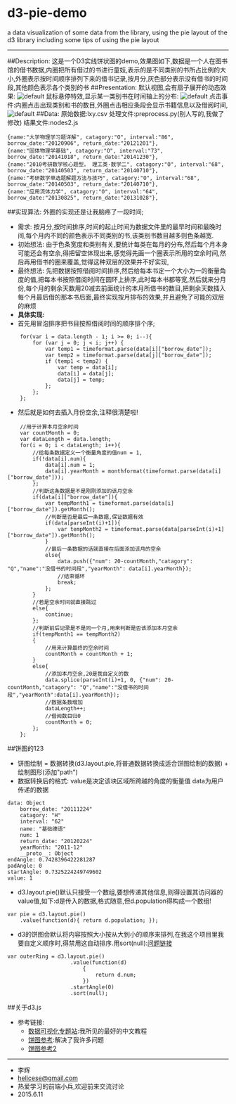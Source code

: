 # d3-pie-demo

a data visualization of some data from the library, using the pie layout of the d3 library including some tips of using the pie layout

---

##Description:
这是一个D3实线饼状图的demo,效果图如下,数据是一个人在图书馆的借书数据,内圈把所有借过的书进行童妓,表示的是不同类别的书所占比例的大小,外圈表示按时间顺序排列下来的借书记录,按月分,灰色部分表示没有借书的时间段,其他颜色表示各个类别的书
##Presentation:
默认视图,会有扇子展开的动态效果:
![default](http://7xiieb.com1.z0.glb.clouddn.com/default.png)
鼠标悬停特效,显示某一类别书在时间轴上的分布:
![default](http://7xiieb.com1.z0.glb.clouddn.com/hover.png)
点击事件:内圈点击出现类别和书的数目,外圈点击相应条段会显示书籍信息以及借阅时间,
![default](http://7xiieb.com1.z0.glb.clouddn.com/click.png)
##Data:
原始数据:lxy.csv
处理文件:preprocess.py(别人写的,我做了修改)
结果文件:nodes2.js
```
{name:"大学物理学习题详解", catagory:"O", interval:"86", borrow_date:"20120906", return_date:"20121201"},
{name:"固体物理学基础", catagory:"O", interval:"73", borrow_date:"20141018", return_date:"20141230"},
{name:"2010考研数学核心题型， 理工类·数学二", catagory:"O", interval:"68", borrow_date:"20140503", return_date:"20140710"},
{name:"考研数学单选题解题方法与技巧", catagory:"O", interval:"68", borrow_date:"20140503", return_date:"20140710"},
{name:"应用流体力学", catagory:"O", interval:"64", borrow_date:"20130825", return_date:"20131028"},
```
##实现算法:
外圈的实现还是让我脑疼了一段时间;

* 需求: 按月分,按时间排序,时间的起止时间为数据文件里的最早时间和最晚时间,每个月内不同的颜色表示不同类别的书,该类别书数目越多则色条越宽.
* 初始想法: 由于色条宽度和类别有关,要统计每类在每月的分布,然后每个月本身可能还会有空余,得把留空体现出来,感觉得先画一个圈表示所用的空余时间,然后再用借书的圈来覆盖,觉得这种双层的效果并不好实现,
* 最终想法: 先把数据按照借阅时间排序,然后给每本书定一个大小为一的衡量角度的值,把每本书按照借阅时间在圆环上排序,此时每本书都等宽,然后就来分月份,每个月的剩余天数用20减去前面统计的本月所借书的数目,把剩余天数插入每个月最后借的那本书后面,最终实现按月排布的效果,并且避免了可能的双层的麻烦
* **具体实现:**
* 首先用冒泡排序把书目按照借阅时间的顺序排个序;
```
    for(var i = data.length - 1; i >= 0; i--){
		for (var j = 0; j < i; j++) {
			var temp1 = timeformat.parse(data[i]["borrow_date"]);
			var temp2 = timeformat.parse(data[j]["borrow_date"]);
			if (temp1 < temp2) {
				var temp = data[i];
				data[i] = data[j];
				data[j] = temp;
			};			
		};
	};
```

* 然后就是如何去插入月份空余,注释很清楚啦!
```
	//用于计算本月空余时间
	var countMonth = 0;
	var dataLength = data.length;
	for(i = 0; i < dataLength; i++){
		//给每条数据定义一个衡量角度的值num = 1,
		if(!data[i].num){
			data[i].num = 1;
			data[i].yearMonth = monthformat(timeformat.parse(data[i]["borrow_date"]));
		};
		//判断这条数据是不是刚刚添加的该月空余
		if(data[i]["borrow_date"]){
			var tempMonth1 = timeformat.parse(data[i]["borrow_date"]).getMonth();
			//判断是否是最后一条数据,保证数据有效
			if(data[parseInt(i)+1]){
				var tempMonth2 = timeformat.parse(data[parseInt(i)+1]["borrow_date"]).getMonth();		
			}
			//最后一条数据的话就直接在后面添加该月的空余
			else{
				data.push({"num": 20-countMonth,"catagory": "Q","name":"没借书的时间段","yearMonth": data[i].yearMonth});
				//结束循环
				break;
			};
		}
		//若是空余时间就直接跳过
		else{
			continue;
		};
		//判断前后记录是不是同一个月,用来判断是否该添加本月空余
		if(tempMonth1 == tempMonth2)
		{
			//用来计算最终的空余时间
			countMonth = countMonth + 1;
		}
		else{
			//添加本月空余,20是我自定义的数
			data.splice(parseInt(i)+1, 0, {"num": 20-countMonth,"catagory": "Q","name":"没借书的时间段","yearMonth":data[i].yearMonth});
			//数据条数增加
			dataLength++;
			//借阅数目归0
			countMonth = 0;
		};
	};
```
##饼图的123
* 饼图绘制 = 数据转换(d3.layout.pie,将普通数据转换成适合饼图绘制的数据) + 绘制图形(添加"path")
* 数据转换后的格式:
value是决定该块区域所跨越的角度的衡量值
data为用户传递的数据
```
data: Object
    borrow_date: "20111224"
    catagory: "H"
    interval: "62"
    name: "基础德语"
    num: 1
    return_date: "20120224"
    yearMonth: "2011-12"
    __proto__: Object
endAngle: 0.7428396422281287
padAngle: 0
startAngle: 0.7325224249749602
value: 1
```
* d3.layout.pie()默认只接受一个数组,要想传递其他信息,则得设置其访问器的value值,如下:d是传入的数据,格式随意,但d.population得构成一个数组!
```
var pie = d3.layout.pie()
    .value(function(d){ return d.population; });
```
* d3的饼图会默认将内容按照大小按从大到小的顺序来排列,在我这个项目里我要自定义顺序时,得禁用这自动排序.用sort(null):[问题链接](http://stackoverflow.com/questions/17169504/pie-donut-chart-segment-order-in-d3)
```
var outerRing = d3.layout.pie()
					.value(function(d)
						{
							return d.num;
						})
					.startAngle(0)
					.sort(null);
```


##关于d3.js
* 参考链接:
    * [数据可视化专题站](http://www.ourd3js.com/wordpress/):我所见的最好的中文教程
    * [饼图参考](http://www.ourd3js.com/wordpress/?p=190):解决了我许多问题
    * [饼图参考2](http://bl.ocks.org/kerryrodden/7090426)

---

- 李辉   
- helicese@gmail.com
- 热爱学习的前端小兵,欢迎前来交流讨论
- 2015.6.11



